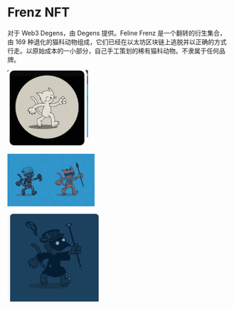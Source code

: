 # Frenz NFT

对于 Web3 Degens，由 Degens 提供。Feline Frenz 是一个翻转的衍生集合，由 169 种退化的猫科动物组成，它们已经在以太坊区块链上逃脱并以正确的方式行走。以原始成本的一小部分，自己手工策划的稀有猫科动物。不隶属于任何品牌。



![nft](01.png)



![nft](02.png)



![nft](03.png)
